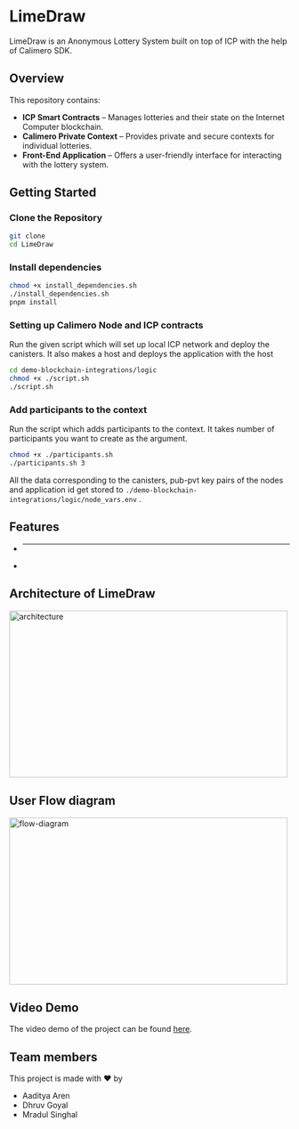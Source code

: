 # **LimeDraw**

LimeDraw is an Anonymous Lottery System built on top of ICP with the help of Calimero SDK. 

## **Overview**
This repository contains:
- **ICP Smart Contracts** – Manages lotteries and their state on the Internet Computer blockchain.  
- **Calimero Private Context** – Provides private and secure contexts for individual lotteries.  
- **Front-End Application** – Offers a user-friendly interface for interacting with the lottery system.  
<!-- - ** -->

## **Getting Started**

### **Clone the Repository**
```bash title="Terminal"
git clone 
cd LimeDraw
```

### **Install dependencies**
```bash title="Terminal"
chmod +x install_dependencies.sh
./install_dependencies.sh
pnpm install
```
### **Setting up Calimero Node and ICP contracts**
Run the given script which will set up local ICP network and deploy the canisters. It also makes a host and deploys the application with the host
```bash title="Terminal"
cd demo-blockchain-integrations/logic
chmod +x ./script.sh
./script.sh
```

### **Add participants to the context**
Run the script which adds participants to the context. It takes number of participants you want to create as the argument.
```bash title="Terminal"
chmod +x ./participants.sh
./participants.sh 3
```

All the data corresponding to the canisters, pub-pvt key pairs of the nodes and application id get stored to `./demo-blockchain-integrations/logic/node_vars.env` .

## **Features**
- ** **
-

## **Architecture of LimeDraw**
<img src="architecture.png" alt="architecture" width="500" height="300" />

## **User Flow diagram**
<img src="flow-diagram.png" alt="flow-diagram" width="500" height="300" />

## **Video Demo**
The video demo of the project can be found [here]().

## **Team members**
This project is made with ❤️ by 
- Aaditya Aren
- Dhruv Goyal
- Mradul Singhal